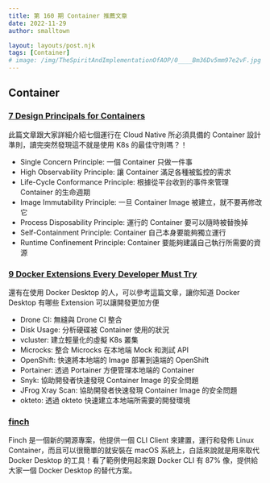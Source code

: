 ```yaml
---
title: 第 160 期 Container 推薦文章
date: 2022-11-29
author: smalltown

layout: layouts/post.njk
tags: [Container]
# image: /img/TheSpiritAndImplementationOfAOP/0____Bm36Dv5mm97e2vF.jpg
---
```


<!-- summary -->

## Container
### [7 Design Principals for Containers](https://hemantjain.medium.com/7-design-principals-for-containers-a6135ef13182)

此篇文章跟大家詳細介紹七個運行在 Cloud Native 所必須具備的 Container 設計準則，讀完突然發現這不就是使用 K8s 的最佳守則嗎？！

- Single Concern Principle: 一個 Container 只做一件事
- High Observability Principle: 讓 Container 滿足各種被監控的需求
- Life-Cycle Conformance Principle: 根據從平台收到的事件來管理 Container 的生命週期
- Image Immutability Principle: 一旦 Container Image 被建立，就不要再修改它
- Process Disposability Principle: 運行的 Container 要可以隨時被替換掉
- Self-Containment Principle: Container 自己本身要能夠獨立運行
- Runtime Confinement Principle: Container 要能夠建議自己執行所需要的資源

<!-- summary -->

### [9 Docker Extensions Every Developer Must Try](https://dev.to/docker/9-docker-extensions-every-developer-must-try-1no2)

還有在使用 Docker Desktop 的人，可以參考這篇文章，讓你知道 Docker Desktop 有哪些 Extension 可以讓開發更加方便

- Drone CI: 無縫與 Drone CI 整合
- Disk Usage: 分析硬碟被 Container 使用的狀況
- vcluster: 建立輕量化的虛擬 K8s 叢集
- Microcks: 整合 Microcks 在本地端 Mock 和測試 API
- OpenShift: 快速將本地端的 Image 部署到遠端的 OpenShift
- Portainer: 透過 Portainer 方便管理本地端的 Container
- Snyk: 協助開發者快速發現 Container Image 的安全問題
- JFrog Xray Scan: 協助開發者快速發現 Container Image 的安全問題
- okteto: 透過 okteto 快速建立本地端所需要的開發環境 

### [finch](https://github.com/runfinch/finch)

Finch 是一個新的開源專案，他提供一個 CLI Client 來建置，運行和發佈 Linux Container，而且可以很簡單的就安裝在 macOS 系統上，白話來說就是用來取代 Docker Desktop 的工具！看了範例使用起來跟 Docker CLI 有 87% 像，提供給大家一個 Docker Desktop 的替代方案。
